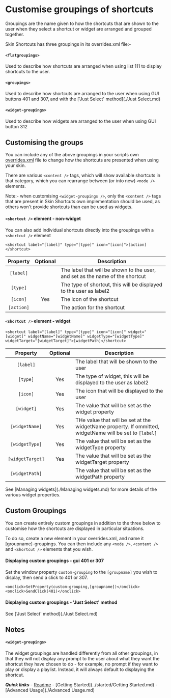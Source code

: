 # Customise groupings of shortcuts

Groupings are the name given to how the shortcuts that are shown to the user when they select a shortcut or widget are arranged and grouped together.

Skin Shortcuts has three groupings in its overrides.xml file:-

#### `<flatgroupings>`

Used to describe how shortcuts are arranged when using list 111 to display shortcuts to the user.

#### `<groupings>`

Used to describe how shortcuts are arranged to the user when using GUI buttons 401 and 307, and with the ['Just Select' method](./Just Select.md)

#### `<widget-groupings>`

Used to describe how widgets are arranged to the user when using GUI button 312

## Customising the groups

You can include any of the above groupings in your scripts own [overrides.xml](./overrides.md) file to change how the shortcuts are presented when using your skin.

There are various `<content />` tags, which will show available shortcuts in that category, which you can rearrange between (or into new) `<node />` elements.

Note:- when customising `<widget-groupings />`, only the `<content />` tags that are present in Skin Shortcuts own implementation should be used, as others won't provide shortcuts than can be used as widgets.

#### `<shortcut />` element - non-widget

You can also add individual shortcuts directly into the groupings with a `<shortcut />` element

`<shortcut label="[label]" type="[type]" icon="[icon]">[action]</shortcut>`

| Property | Optional | Description |
| :------: | :-------: | ----------- |
| `[label]` | | The label that will be shown to the user, and set as the name of the shortcut |
| `[type]` | | The type of shortcut, this will be displayed to the user as label2 |
| `[icon]` | Yes | The icon of the shortcut |
| `[action]` | | The action for the shortcut

#### `<shortcut />` element - widget

`<shortcut label="[label]" type="[type]" icon="[icon]" widget="[widget]" widgetName="[widgetName]" widgetType="[widgetType]" widgetTarget="[widgetTarget]">[widgetPath]</shortcut>`

| Property | Optional | Description |
| :------: | :-------: | ----------- |
| `[label]` | | The label that will be shown to the user |
| `[type]` | Yes | The type of widget, this will be displayed to the user as label2 |
| `[icon]` | Yes | The icon that will be displayed to the user |
| `[widget]` | Yes | The value that will be set as the widget property |
| `[widgetName]` | Yes | THe value that will be set at the widgetName property. If ommitted, widgetName will be set to `[label]` |
| `[widgetType]` | Yes | The value that will be set as the widgetType property |
| `[widgetTarget]` | Yes | The value that will be set as the widgetTarget property |
| `[widgetPath]` |  | The value that will be set as the widgetPath property |

See [Managing widgets](./Managing widgets.md) for more details of the various widget properties.

## Custom Groupings

You can create entirely custom groupings in addition to the three below to customise how the shortcuts are displayed in particular situations.

To do so, create a new element in your overrides.xml, and name it [groupname]-groupings. You can then include any `<node />`, `<content />` and `<shortcut />` elements that you wish.

#### Displaying custom groupings - gui 401 or 307

Set the window property `custom-grouping` to the `[groupname]` you wish to display, then send a click to 401 or 307.

```
<onclick>SetProperty(custom-grouping,[groupname])</onclick>
<onclick>SendClick(401)</onclick>
```

#### Displaying custom groupings - 'Just Select' method

See ['Just Select' method](./Just Select.md)

## Notes

#### `<widget-groupings>`

The widget groupings are handled differently from all other groupings, in that they will not display any prompt to the user about what they want the shortcut they have chosen to do - for example, no prompt if they want to play or display a playlist. Instead, it will always default to displaying the shortcut.

***Quick links*** - [Readme](../../../README.md) - [Getting Started](../started/Getting Started.md) - [Advanced Usage](./Advanced Usage.md)